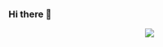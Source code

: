 ### Hi there 👋
<div id="header" align="center">
  <img src="https://camo.githubusercontent.com/1a8d99d694a580a233bd60d8c035aa7f868cec5a0749b6ac5e4fd4400d961976/68747470733a2f2f736369746563686461696c792e636f6d2f696d616765732f4e4153412d4d6172732d5065727365766572616e63652d526f7665722d44726976696e672e676966"/>
</div>
<!--
**Showtimeeee/Showtimeeee** is a ✨ _special_ ✨ repository because its `README.md` (this file) appears on your GitHub profile.

### :man_technologist: About Me :
  I am a beginner Developer <img src="https://media.giphy.com/media/WUlplcMpOCEmTGBtBW/giphy.gif" width="30"> from Russia.



- 🔭 I’m currently working on ...
- 🌱 I’m currently learning ...
- 👯 I’m looking to collaborate on ...
- 🤔 I’m looking for help with ...
- 💬 Ask me about ...
- 📫 How to reach me: ...
- 😄 Pronouns: ...
- ⚡ Fun fact: ...
-->
